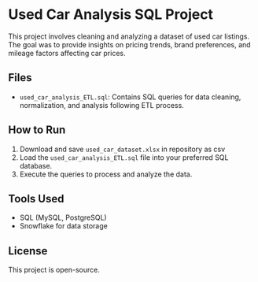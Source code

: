 # Used Car Analysis SQL Project

This project involves cleaning and analyzing a dataset of used car listings. The goal was to provide insights on pricing trends, brand preferences, and mileage factors affecting car prices.

## Files
- `used_car_analysis_ETL.sql`: Contains SQL queries for data cleaning, normalization, and analysis following ETL process.

## How to Run
1. Download and save `used_car_dataset.xlsx` in repository as csv
2. Load the `used_car_analysis_ETL.sql` file into your preferred SQL database.
3. Execute the queries to process and analyze the data.

## Tools Used
- SQL (MySQL, PostgreSQL)
- Snowflake for data storage

## License
This project is open-source.
